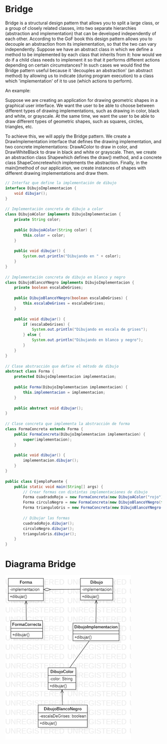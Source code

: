 # Bridge

Bridge is a structural design pattern that allows you to split a large class, or a group of closely related classes, into two separate hierarchies (abstraction and implementation) that can be developed independently of each other.
According to the GoF book this design pattern allows you to decouple an abstraction from its implementation, so that the two can vary independently.
Suppose we have an abstract class in which we define a method to be implemented by each class that inherits from it: how would we do if a child class needs to implement it so that it performs different actions depending on certain circumstances?
In such cases we would find the Bridge pattern useful because it 'decouples an abstraction' (an abstract method) by allowing us to indicate (during program execution) to a class which 'implementation' of it to use (which actions to perform).

An example:

Suppose we are creating an application for drawing geometric shapes in a graphical user interface. We want the user to be able to choose between different types of drawing implementations, such as drawing in color, black and white, or grayscale. At the same time, we want the user to be able to draw different types of geometric shapes, such as squares, circles, triangles, etc.

To achieve this, we will apply the Bridge pattern. We create a DrawImplementation interface that defines the drawing implementation, and two concrete implementations: DrawAColor to draw in color, and DrawWhiteBlack to draw in black and white or grayscale. Then, we create an abstraction class Shapewhich defines the draw() method, and a concrete class ShapeConcretewhich implements the abstraction. Finally, in the main()method of our application, we create instances of shapes with different drawing implementations and draw them.

```java
// Interfaz que define la implementación de dibujo
interface DibujoImplementacion {
    void dibujar();
}

// Implementación concreta de dibujo a color
class DibujoAColor implements DibujoImplementacion {
    private String color;

    public DibujoAColor(String color) {
        this.color = color;
    }

    public void dibujar() {
        System.out.println("Dibujando en " + color);
    }
}

// Implementación concreta de dibujo en blanco y negro
class DibujoBlancoYNegro implements DibujoImplementacion {
    private boolean escalaDeGrises;

    public DibujoBlancoYNegro(boolean escalaDeGrises) {
        this.escalaDeGrises = escalaDeGrises;
    }

    public void dibujar() {
        if (escalaDeGrises) {
            System.out.println("Dibujando en escala de grises");
        } else {
            System.out.println("Dibujando en blanco y negro");
        }
    }
}

// Clase abstracción que define el método de dibujo
abstract class Forma {
    protected DibujoImplementacion implementacion;

    public Forma(DibujoImplementacion implementacion) {
        this.implementacion = implementacion;
    }

    public abstract void dibujar();
}

// Clase concreta que implementa la abstracción de forma
class FormaConcreta extends Forma {
    public FormaConcreta(DibujoImplementacion implementacion) {
        super(implementacion);
    }

    public void dibujar() {
        implementacion.dibujar();
    }
}

public class EjemploPuente {
    public static void main(String[] args) {
        // Crear formas con distintas implementaciones de dibujo
        Forma cuadradoRojo = new FormaConcreta(new DibujoAColor("rojo"));
        Forma circuloNegro = new FormaConcreta(new DibujoBlancoYNegro(false));
        Forma trianguloGris = new FormaConcreta(new DibujoBlancoYNegro(true));

        // Dibujar las formas
        cuadradoRojo.dibujar();
        circuloNegro.dibujar();
        trianguloGris.dibujar();
    }
}
```


# Diagrama Bridge

![Diagrama Bridge](DiagramaBridgePattern.png)